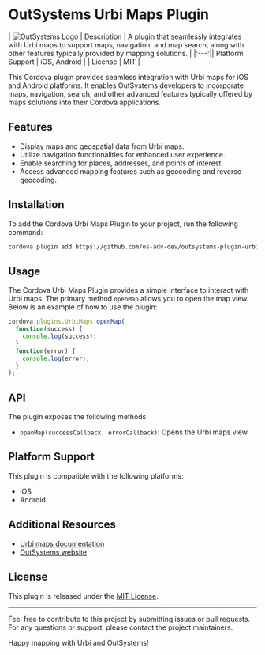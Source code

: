 # OutSystems Urbi Maps Plugin

| ![OutSystems Logo](https://media.trustradius.com/product-logos/yQ/pJ/SN525CFRJHL3-180x180.PNG) | Description | A plugin that seamlessly integrates with Urbi maps to support maps, navigation, and map search, along with other features typically provided by mapping solutions. |
|:---:|| Platform Support | iOS, Android |
| License | MIT |

This Cordova plugin provides seamless integration with Urbi maps for iOS and Android platforms. It enables OutSystems developers to incorporate maps, navigation, search, and other advanced features typically offered by maps solutions into their Cordova applications.

## Features

- Display maps and geospatial data from Urbi maps.
- Utilize navigation functionalities for enhanced user experience.
- Enable searching for places, addresses, and points of interest.
- Access advanced mapping features such as geocoding and reverse geocoding.

## Installation

To add the Cordova Urbi Maps Plugin to your project, run the following command:

```bash
cordova plugin add https://github.com/os-adv-dev/outsystems-plugin-urbimaps.git
```

## Usage

The Cordova Urbi Maps Plugin provides a simple interface to interact with Urbi maps. The primary method `openMap` allows you to open the map view. Below is an example of how to use the plugin:

```javascript
cordova.plugins.UrbiMaps.openMap(
  function(success) {
    console.log(success);
  },
  function(error) {
    console.log(error);
  }
);
```

## API

The plugin exposes the following methods:

- `openMap(successCallback, errorCallback)`: Opens the Urbi maps view.

## Platform Support

This plugin is compatible with the following platforms:

- iOS
- Android

## Additional Resources

- [Urbi maps documentation](https://urbi.ae/docs)
- [OutSystems website](https://www.outsystems.com/)

## License

This plugin is released under the [MIT License](https://opensource.org/licenses/MIT).

---

Feel free to contribute to this project by submitting issues or pull requests. For any questions or support, please contact the project maintainers.

Happy mapping with Urbi and OutSystems!
